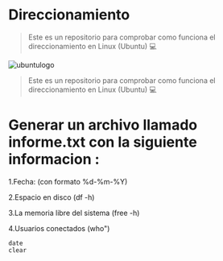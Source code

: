 # Direccionamiento
>Este es un repositorio para comprobar como funciona el direccionamiento en Linux (Ubuntu) :computer:

![ubuntulogo]([https://cdn.computerhoy.com/sites/navi.axelspringer.es/public/media/image/2014/02/31472-todo-ubuntu-que-es-que-podemos-esperar-este.jpg?tf=3840x](https://variwiki.com/images/1/1d/Ubuntu-logo.jpg))


>Este es un repositorio para comprobar como funciona el direccionamiento en Linux (Ubuntu) :computer:
# Generar un archivo llamado informe.txt con la siguiente informacion :
  
  1.Fecha: (con formato %d-%m-%Y)
  
  2.Espacio en disco (df -h)
  
  3.La memoria libre del sistema (free -h)
  
  4.Usuarios conectados (who")


``` 
date
clear
```

